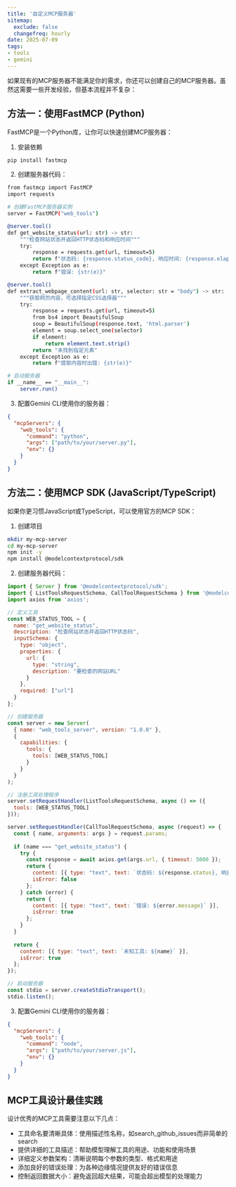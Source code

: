 ```yaml
---
title: '自定义MCP服务器'
sitemap:
  exclude: false
  changefreq: hourly
date: 2025-07-09
tags:
- tools
- gemini
---
```



如果现有的MCP服务器不能满足你的需求，你还可以创建自己的MCP服务器。虽然这需要一些开发经验，但基本流程并不复杂：


## 方法一：使用FastMCP (Python)

FastMCP是一个Python库，让你可以快速创建MCP服务器：

1. 安装依赖

```sh
pip install fastmcp
```

2. 创建服务器代码：

```sh
from fastmcp import FastMCP
import requests

# 创建FastMCP服务器实例
server = FastMCP("web_tools")

@server.tool()
def get_website_status(url: str) -> str:
    """检查网站状态并返回HTTP状态码和响应时间"""
    try:
        response = requests.get(url, timeout=5)
        return f"状态码: {response.status_code}, 响应时间: {response.elapsed.total_seconds()}秒"
    except Exception as e:
        return f"错误: {str(e)}"

@server.tool()
def extract_webpage_content(url: str, selector: str = "body") -> str:
    """获取网页内容，可选择指定CSS选择器"""
    try:
        response = requests.get(url, timeout=5)
        from bs4 import BeautifulSoup
        soup = BeautifulSoup(response.text, 'html.parser')
        element = soup.select_one(selector)
        if element:
            return element.text.strip()
        return "未找到指定元素"
    except Exception as e:
        return f"提取内容时出错: {str(e)}"

# 启动服务器
if __name__ == "__main__":
    server.run()
```


3. 配置Gemini CLI使用你的服务器：

```json
{
  "mcpServers": {
    "web_tools": {
      "command": "python",
      "args": ["path/to/your/server.py"],
      "env": {}
    }
  }
}
```

## 方法二：使用MCP SDK (JavaScript/TypeScript)


如果你更习惯JavaScript或TypeScript，可以使用官方的MCP SDK：

1. 创建项目

```sh
mkdir my-mcp-server
cd my-mcp-server
npm init -y
npm install @modelcontextprotocol/sdk
```

2. 创建服务器代码：

```js
import { Server } from '@modelcontextprotocol/sdk';
import { ListToolsRequestSchema, CallToolRequestSchema } from '@modelcontextprotocol/sdk';
import axios from 'axios';

// 定义工具
const WEB_STATUS_TOOL = {
  name: "get_website_status",
  description: "检查网站状态并返回HTTP状态码",
  inputSchema: {
    type: "object",
    properties: {
      url: {
        type: "string",
        description: "要检查的网站URL"
      }
    },
    required: ["url"]
  }
};

// 创建服务器
const server = new Server(
  { name: "web_tools_server", version: "1.0.0" },
  {
    capabilities: {
      tools: {
        tools: [WEB_STATUS_TOOL]
      }
    }
  }
);

// 注册工具处理程序
server.setRequestHandler(ListToolsRequestSchema, async () => ({
  tools: [WEB_STATUS_TOOL]
}));

server.setRequestHandler(CallToolRequestSchema, async (request) => {
  const { name, arguments: args } = request.params;
  
  if (name === "get_website_status") {
    try {
      const response = await axios.get(args.url, { timeout: 5000 });
      return {
        content: [{ type: "text", text: `状态码: ${response.status}, 响应时间: ${response.duration}ms` }],
        isError: false
      };
    } catch (error) {
      return {
        content: [{ type: "text", text: `错误: ${error.message}` }],
        isError: true
      };
    }
  }
  
  return {
    content: [{ type: "text", text: `未知工具: ${name}` }],
    isError: true
  };
});

// 启动服务器
const stdio = server.createStdioTransport();
stdio.listen();
```

3. 配置Gemini CLI使用你的服务器：

```json
{
  "mcpServers": {
    "web_tools": {
      "command": "node",
      "args": ["path/to/your/server.js"],
      "env": {}
    }
  }
}
```


## MCP工具设计最佳实践

设计优秀的MCP工具需要注意以下几点：

- 工具命名要清晰具体：使用描述性名称，如search_github_issues而非简单的search
- 提供详细的工具描述：帮助模型理解工具的用途、功能和使用场景
- 详细定义参数架构：清晰说明每个参数的类型、格式和用途
- 添加良好的错误处理：为各种边缘情况提供友好的错误信息
- 控制返回数据大小：避免返回超大结果，可能会超出模型的处理能力


